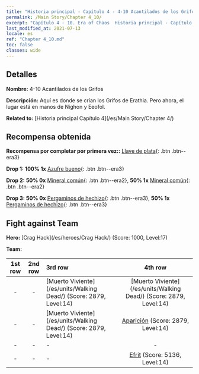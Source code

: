 ```yaml
---
title: "Historia principal - Capítulo 4 - 4-10 Acantilados de los Grifos"
permalink: /Main Story/Chapter 4_10/
excerpt: "Capítulo 4 - 10. Era of Chaos  Historia principal - Capítulo 4_10. 4-10 Acantilados de los Grifos"
last_modified_at: 2021-07-13
locale: es
ref: "Chapter 4_10.md"
toc: false
classes: wide
---
```


## Detalles

 **Nombre:** 4-10 Acantilados de los Grifos

 **Descripción:** Aquí es donde se crían los Grifos de Erathia. Pero ahora, el lugar está en manos de Nighon y Eeofol.

 **Related to:** [Historia principal Capítulo 4](/es/Main Story/Chapter 4/)

## Recompensa obtenida

 **Recompensa por completar por primera vez::** [Llave de plata](/ItemsES/con_693/){: .btn .btn--era3}

 **Drop 1:** **100% 1x** [Azufre bueno](/ItemsES/mat_15/){: .btn .btn--era3}

 **Drop 2:** **50% 0x** [Mineral común](/ItemsES/mat_6/){: .btn .btn--era2}, **50% 1x** [Mineral común](/ItemsES/mat_6/){: .btn .btn--era2}

 **Drop 3:** **50% 0x** [Pergaminos de hechizo](/ItemsES/con_694/){: .btn .btn--era3}, **50% 1x** [Pergaminos de hechizo](/ItemsES/con_694/){: .btn .btn--era3}


## Fight against Team
 **Hero:** [Crag Hack](/es/heroes/Crag Hack/) (Score: 1000, Level:17)

 **Team:**


  | 1st row | 2nd row | 3rd row | 4th row |
  |:----:|:----:|:----|:----:|
  | - | - | [Muerto Viviente](/es/units/Walking Dead/) (Score: 2879, Level:14)  | [Muerto Viviente](/es/units/Walking Dead/) (Score: 2879, Level:14)  |
  | - | - | [Muerto Viviente](/es/units/Walking Dead/) (Score: 2879, Level:14)  | [Aparición](/es/units/Wight/) (Score: 2879, Level:14)  |
  | - | - | - | - |
  | - | - | - | [Efrit](/es/units/Efreeti/) (Score: 5136, Level:14)  |


